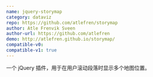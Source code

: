 ```yaml
---
name: jquery-storymap
category: dataviz
repo: https://github.com/atlefren/storymap
author: Atle Frenvik Sveen
author-url: https://github.com/atlefren
demo: http://atlefren.github.io/storymap/
compatible-v0:
compatible-v1: true
---
```


一个 jQuery 插件，用于在用户滚动段落时显示多个地图位置。
